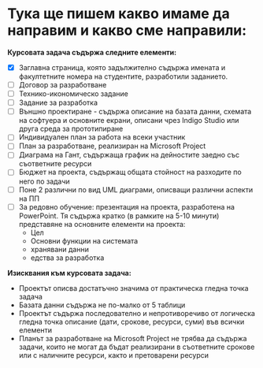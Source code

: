 # Тука ще пишем какво имаме да направим и какво сме направили:

**Курсовата задача съдържа следните елементи:**

- [x] Заглавна страница, която задължително съдържа имената и факултетните номера на студентите, разработили заданието.
- [ ] Договор за разработване
- [ ] Технико-икономическо задание
- [ ] Задание за разработка
- [ ] Външно проектиране - съдържа описание на базата данни, схемата на софтуера и основните екрани, описани чрез Indigo Studio или друга среда за прототипиране
- [ ] Индивидуален план за работа на всеки участник
- [ ] План за разработване, реализиран на Microsoft Project
- [ ] Диаграма на Гант, съдържаща график на дейностите заедно със съответните ресурси
- [ ] Бюджет на проекта, съдържащ общата стойност на разходите по него по задачи
- [ ] Поне 2 различни по вид UML диаграми, описващи различни аспекти на ПП
- [ ] За редовно обучение: презентация на проекта, разработена на PowerPoint. Тя съдържа кратко (в рамките на 5-10 минути) представяне на основните елементи на проекта:
  - Цел
  - Основни функции на системата
  - хранявани данни
  - едства за разработка

**Изисквания към курсовата задача:**

- Проектът описва достатъчно значима от практическа гледна точка задача
- Базата данни съдържа не по-малко от 5 таблици
- Проектът съдържа последователно и непротиворечиво от логическа гледна точка описание (дати, срокове, ресурси, суми) във всички елементи
- Планът за разработване на Microsoft Project не трябва да съдържа задачи, които не могат да бъдат реализирани в съответните срокове или с наличните ресурси, както и претоварени ресурси
